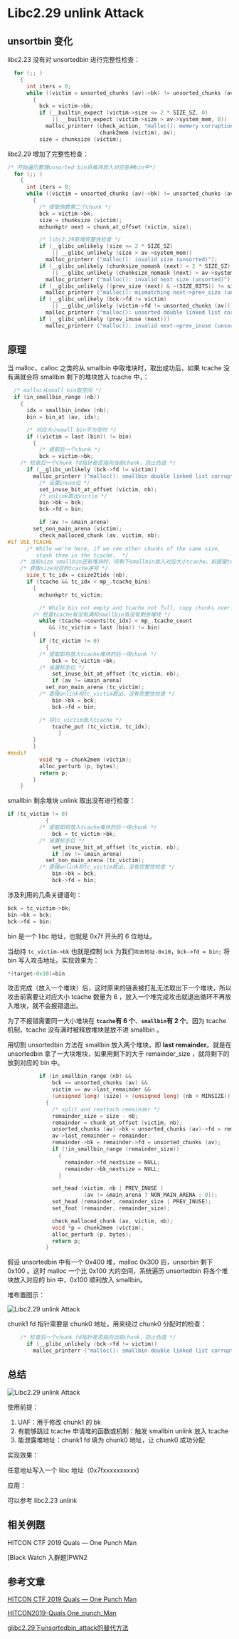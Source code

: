 # Libc2.29 unlink Attack

## unsortbin 变化

libc2.23 没有对 unsortedbin 进行完整性检查：

```c
  for (;; )
    {
      int iters = 0;
      while ((victim = unsorted_chunks (av)->bk) != unsorted_chunks (av))
        {
          bck = victim->bk;
          if (__builtin_expect (victim->size <= 2 * SIZE_SZ, 0)
              || __builtin_expect (victim->size > av->system_mem, 0))
            malloc_printerr (check_action, "malloc(): memory corruption",
                             chunk2mem (victim), av);
          size = chunksize (victim);
```

libc2.29 增加了完整性检查：

```c
/* 开始遍历整理unsorted bin将堆块放入对应各种bin中*/
  for (;; )
    {
      int iters = 0;
      while ((victim = unsorted_chunks (av)->bk) != unsorted_chunks (av))
        {
          /* 提取倒数第二个chunk */
          bck = victim->bk;
          size = chunksize (victim);
          mchunkptr next = chunk_at_offset (victim, size);

          /* libc2.29新增完整性检查 */
          if (__glibc_unlikely (size <= 2 * SIZE_SZ)
              || __glibc_unlikely (size > av->system_mem))
            malloc_printerr ("malloc(): invalid size (unsorted)");
          if (__glibc_unlikely (chunksize_nomask (next) < 2 * SIZE_SZ)
              || __glibc_unlikely (chunksize_nomask (next) > av->system_mem))
            malloc_printerr ("malloc(): invalid next size (unsorted)");
          if (__glibc_unlikely ((prev_size (next) & ~(SIZE_BITS)) != size))
            malloc_printerr ("malloc(): mismatching next->prev_size (unsorted)");
          if (__glibc_unlikely (bck->fd != victim)
              || __glibc_unlikely (victim->fd != unsorted_chunks (av)))
            malloc_printerr ("malloc(): unsorted double linked list corrupted");
          if (__glibc_unlikely (prev_inuse (next)))
            malloc_printerr ("malloc(): invalid next->prev_inuse (unsorted)");
```

## 原理

当 malloc、calloc 之类的从 smallbin 中取堆块时，取出成功后，如果 tcache 没有满就会将 smallbin 剩下的堆块放入 tcache 中，：

```c
  /* malloc从small bin取空间 */
  if (in_smallbin_range (nb))
    {
      idx = smallbin_index (nb);
      bin = bin_at (av, idx);

      /* 对应大小small bin不为空时 */
      if ((victim = last (bin)) != bin)
        {
          /* 提前后一个chunk */
          bck = victim->bk;
    /* 检查后一个chunk fd指针是否指向当前chunk，防止伪造 */
	  if (__glibc_unlikely (bck->fd != victim))
	    malloc_printerr ("malloc(): smallbin double linked list corrupted");
          /* 设置inuse位 */
          set_inuse_bit_at_offset (victim, nb);
          /* unlink取出victim */
          bin->bk = bck;
          bck->fd = bin;

          if (av != &main_arena)
	    set_non_main_arena (victim);
          check_malloced_chunk (av, victim, nb);
#if USE_TCACHE
	  /* While we're here, if we see other chunks of the same size,
	     stash them in the tcache.  */
    /* 当前size smallbin还有堆块时，将剩下smallbin放入对应大小tcache。前提是tcache有空余位置 */
    /* 获取size对应的tcache序号 */
	  size_t tc_idx = csize2tidx (nb);
	  if (tcache && tc_idx < mp_.tcache_bins)
	    {
	      mchunkptr tc_victim;

	      /* While bin not empty and tcache not full, copy chunks over.  */
        /* 检查tcache有没有满和smallbin有没有剩余堆块 */
	      while (tcache->counts[tc_idx] < mp_.tcache_count
		     && (tc_victim = last (bin)) != bin)
		{
		  if (tc_victim != 0)
		    {
          /* 提取即将放入tcache堆块的后一块chunk */
		      bck = tc_victim->bk;
          /* 设置标志位 */
		      set_inuse_bit_at_offset (tc_victim, nb);
		      if (av != &main_arena)
			set_non_main_arena (tc_victim);
          /* 直接unlink将tc_victim取出，没有完整性检查 */
		      bin->bk = bck;
		      bck->fd = bin;

          /* 将tc_victim放入tcache */
		      tcache_put (tc_victim, tc_idx);
	            }
		}
	    }
#endif
          void *p = chunk2mem (victim);
          alloc_perturb (p, bytes);
          return p;
        }
    }
```

smallbin 剩余堆块 unlink 取出没有进行检查：

```c
if (tc_victim != 0)
		    {
          /* 提取即将放入tcache堆块的后一块chunk */
		      bck = tc_victim->bk;
          /* 设置标志位 */
		      set_inuse_bit_at_offset (tc_victim, nb);
		      if (av != &main_arena)
			set_non_main_arena (tc_victim);
          /* 直接unlink将tc_victim取出，没有完整性检查 */
		      bin->bk = bck;
		      bck->fd = bin;
```

涉及利用的几条关键语句：

```c
bck = tc_victim->bk;
bin->bk = bck;
bck->fd = bin;
```

bin 是一个 libc 地址，也就是 0x7f 开头的 6 位地址。

当劫持 ``tc_victim->bk`` 也就是控制 ``bck`` 为我们``攻击地址-0x10``，``bck->fd = bin;`` 将 bin 写入攻击地址。实现效果为：

```c
*(target-0x10)=bin
```

攻击完成（放入一个堆块）后，这时原来的链表被打乱无法取出下一个堆块，所以攻击前需要让对应大小 tcache 数量为 6 ，放入一个堆完成攻击就退出循环不再放入堆块，就不会报错退出。

为了不报错需要同一大小堆块在 **``tcache``有 6 个**、**``smallbin``有 2 个**。因为 tcache 机制，tcache 没有满时被释放堆块是放不进 smallbin 。 

用切割 unsortedbin 方法在 smallbin 放入两个堆块，即 **last remainder**。就是在 unsortedbin 拿了一大块堆块，如果用剩下的大于 remainder_size ，就将剩下的放到对应的 bin 中。

```c
          if (in_smallbin_range (nb) &&
              bck == unsorted_chunks (av) &&
              victim == av->last_remainder &&
              (unsigned long) (size) > (unsigned long) (nb + MINSIZE))
            {
              /* split and reattach remainder */
              remainder_size = size - nb;
              remainder = chunk_at_offset (victim, nb);
              unsorted_chunks (av)->bk = unsorted_chunks (av)->fd = remainder;
              av->last_remainder = remainder;
              remainder->bk = remainder->fd = unsorted_chunks (av);
              if (!in_smallbin_range (remainder_size))
                {
                  remainder->fd_nextsize = NULL;
                  remainder->bk_nextsize = NULL;
                }

              set_head (victim, nb | PREV_INUSE |
                        (av != &main_arena ? NON_MAIN_ARENA : 0));
              set_head (remainder, remainder_size | PREV_INUSE);
              set_foot (remainder, remainder_size);

              check_malloced_chunk (av, victim, nb);
              void *p = chunk2mem (victim);
              alloc_perturb (p, bytes);
              return p;
            }
```

假设 unsortedbin 中有一个 0x400 堆，malloc 0x300 后，unsorbin 剩下 0x100 。这时 malloc 一个比 0x100 大的空间，系统遍历 unsortedbin 将各个堆块放入对应的 bin 中，0x100 顺利放入 smallbin。

堆布置图示：

![Libc2.29 unlink Attack](https://gitee.com/mrskye/Picbed/raw/master/img/20201124204915.png)

chunk1 fd 指针需要是 chunk0 地址，用来绕过 chunk0 分配时的检查：

```c
    /* 检查后一个chunk fd指针是否指向当前chunk，防止伪造 */
	  if (__glibc_unlikely (bck->fd != victim))
	    malloc_printerr ("malloc(): smallbin double linked list corrupted");
```

## 总结

![Libc2.29 unlink Attack](https://gitee.com/mrskye/Picbed/raw/master/img/20201124204915.png)

使用前提：

1. UAF：用于修改 chunk1 的 bk
2. 有能够跳过 tcache 申请堆的函数或机制：触发 smallbin unlink 放入 tcache 
3. 能泄露堆地址：chunk1 fd 填为 chunk0 地址，让 chunk0 成功分配

实现效果：

任意地址写入一个 libc 地址（0x7fxxxxxxxxxx)

应用：

可以参考 libc2.23 unlink

## 相关例题

HITCON CTF 2019 Quals — One Punch Man 

[Black Watch 入群题]PWN2

## 参考文章

[HITCON CTF 2019 Quals — One Punch Man ](https://medium.com/@ktecv2000/hitcon-ctf-2019-quals-one-punch-man-pwn-292pts-3e94eb3fd312)

[HITCON2019-Quals One_punch_Man](https://ruan777.github.io/2020/02/04/HITCON2019-Quals-One-punch-Man/)

[glibc2.29下unsortedbin_attack的替代方法](https://blog.csdn.net/qq_38154820/article/details/106294152)